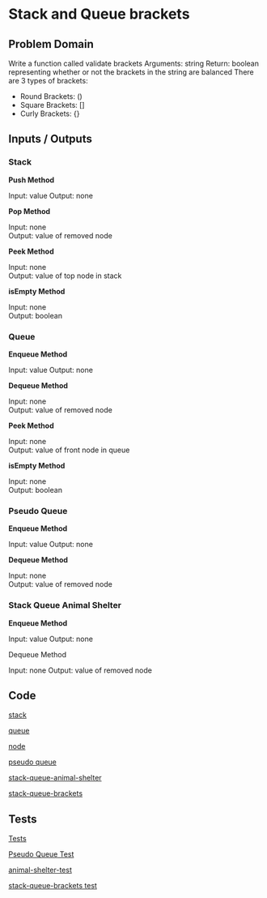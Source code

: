 # Stack and Queue brackets

## Problem Domain
Write a function called validate brackets Arguments: string Return: boolean representing whether or not the brackets in the string are balanced There are 3 types of brackets:
- Round Brackets: ()
- Square Brackets: []
- Curly Brackets: {}

## Inputs / Outputs

### Stack

**Push Method**

Input: value
Output: none

**Pop Method**

Input: none  
Output: value of removed node

**Peek Method**

Input: none  
Output: value of top node in stack

**isEmpty Method**

Input: none  
Output: boolean

### Queue

**Enqueue Method**

Input: value
Output: none

**Dequeue Method**

Input: none  
Output: value of removed node

**Peek Method**

Input: none  
Output: value of front node in queue

**isEmpty Method**

Input: none  
Output: boolean

### Pseudo Queue

**Enqueue Method**

Input: value
Output: none

**Dequeue Method**

Input: none  
Output: value of removed node

### Stack Queue Animal Shelter

**Enqueue Method**

Input: value
Output: none

Dequeue Method

Input: none
Output: value of removed node


## Code 

[stack](./module/stack.js)

[queue](./module/queue.js)

[node](./module/node.js)

[pseudo queue](./module/pseudoQueue.js)

[stack-queue-animal-shelter](./module/animalShelter.js)

[stack-queue-brackets](./module/brackets.js)

## Tests

[Tests](./__tests__/test.js)

[Pseudo Queue Test](./__tests__/pseudoTest.js)

[animal-shelter-test](./__tests__/animalShelterTests.js)

[stack-queue-brackets test](./__tests__/bracketTest.js)
